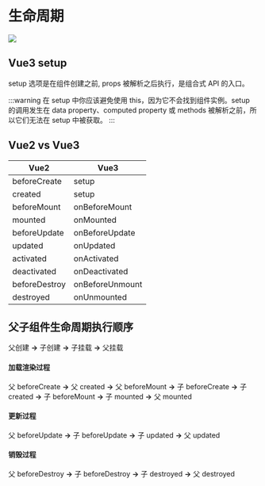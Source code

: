 # 生命周期

![](https://limy-1309594960.cos.ap-beijing.myqcloud.com/202210032141073.png)

## Vue3 setup

setup 选项是在组件创建之前, props 被解析之后执行，是组合式 API 的入口。

:::warning
在 setup 中你应该避免使用 this，因为它不会找到组件实例。setup 的调用发生在 data property、computed property 或 methods 被解析之前，所以它们无法在 setup 中被获取。
:::

## Vue2 vs Vue3

| Vue2          | Vue3            |
| ------------- | --------------- |
| beforeCreate  | setup           |
| created       | setup           |
| beforeMount   | onBeforeMount   |
| mounted       | onMounted       |
| beforeUpdate  | onBeforeUpdate  |
| updated       | onUpdated       |
| activated     | onActivated     |
| deactivated   | onDeactivated   |
| beforeDestroy | onBeforeUnmount |
| destroyed     | onUnmounted     |

## 父子组件生命周期执行顺序

父创建 **->** 子创建 **->** 子挂载 **->** 父挂载

#### 加载渲染过程

父 beforeCreate **->** 父 created **->** 父 beforeMount **->** 子 beforeCreate **->** 子 created **->** 子 beforeMount **->** 子 mounted **->** 父 mounted

#### 更新过程

父 beforeUpdate **->** 子 beforeUpdate **->** 子 updated **->** 父 updated

#### 销毁过程

父 beforeDestroy **->** 子 beforeDestroy **->** 子 destroyed **->** 父 destroyed
